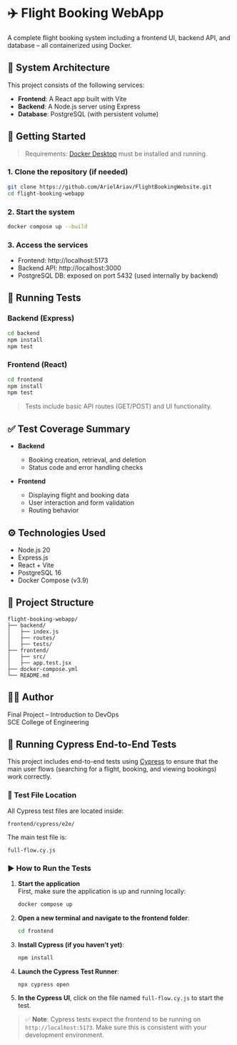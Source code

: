 # ✈️ Flight Booking WebApp

A complete flight booking system including a frontend UI, backend API, and database – all containerized using Docker.

## 🧱 System Architecture

This project consists of the following services:

- **Frontend**: A React app built with Vite
- **Backend**: A Node.js server using Express
- **Database**: PostgreSQL (with persistent volume)

## 🚀 Getting Started

> Requirements: [Docker Desktop](https://www.docker.com/products/docker-desktop/) must be installed and running.

### 1. Clone the repository (if needed)

```bash
git clone https://github.com/ArielAriav/FlightBookingWebsite.git
cd flight-booking-webapp
```

### 2. Start the system

```bash
docker compose up --build
```

### 3. Access the services

- Frontend: http://localhost:5173  
- Backend API: http://localhost:3000  
- PostgreSQL DB: exposed on port 5432 (used internally by backend)

## 🧪 Running Tests

### Backend (Express)

```bash
cd backend
npm install
npm test
```

### Frontend (React)

```bash
cd frontend
npm install
npm test
```

> Tests include basic API routes (GET/POST) and UI functionality.

## ✅ Test Coverage Summary

- **Backend**
  - Booking creation, retrieval, and deletion
  - Status code and error handling checks

- **Frontend**
  - Displaying flight and booking data
  - User interaction and form validation
  - Routing behavior

## ⚙️ Technologies Used

- Node.js 20
- Express.js
- React + Vite
- PostgreSQL 16
- Docker Compose (v3.9)

## 📁 Project Structure

```
flight-booking-webapp/
├── backend/
│   ├── index.js
│   ├── routes/
│   ├── tests/
├── frontend/
│   ├── src/
│   ├── app.test.jsx
├── docker-compose.yml
└── README.md
```

## 👩‍💻 Author

Final Project – Introduction to DevOps  
SCE College of Engineering

## 🧪 Running Cypress End-to-End Tests

This project includes end-to-end tests using [Cypress](https://www.cypress.io/) to ensure that the main user flows (searching for a flight, booking, and viewing bookings) work correctly.

### 📁 Test File Location

All Cypress test files are located inside:

```
frontend/cypress/e2e/
```

The main test file is:
```
full-flow.cy.js
```

### ▶️ How to Run the Tests

1. **Start the application**  
   First, make sure the application is up and running locally:

   ```bash
   docker compose up
   ```

2. **Open a new terminal and navigate to the frontend folder**:

   ```bash
   cd frontend
   ```

3. **Install Cypress (if you haven’t yet)**:

   ```bash
   npm install
   ```

4. **Launch the Cypress Test Runner**:

   ```bash
   npx cypress open
   ```

5. **In the Cypress UI**, click on the file named `full-flow.cy.js` to start the test.

> ✅ **Note**: Cypress tests expect the frontend to be running on `http://localhost:5173`. Make sure this is consistent with your development environment.